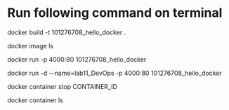 # Run following command on terminal

docker build -t 101276708_hello_docker .

docker image ls

docker run -p 4000:80 101276708_hello_docker

docker run -d --name=lab11_DevOps -p 4000:80 101276708_hello_docker

docker container stop CONTAINER_ID

docker container ls